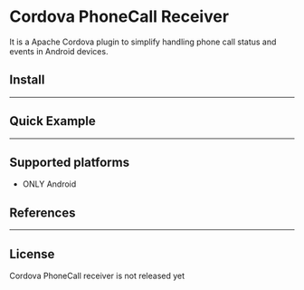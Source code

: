Cordova PhoneCall Receiver
=======================

It is a Apache Cordova plugin to simplify handling phone call status and events in Android devices.


## Install

    
******

## Quick Example

    
*********

## Supported platforms

- ONLY Android


## References

********


## License

Cordova PhoneCall receiver is not released yet
